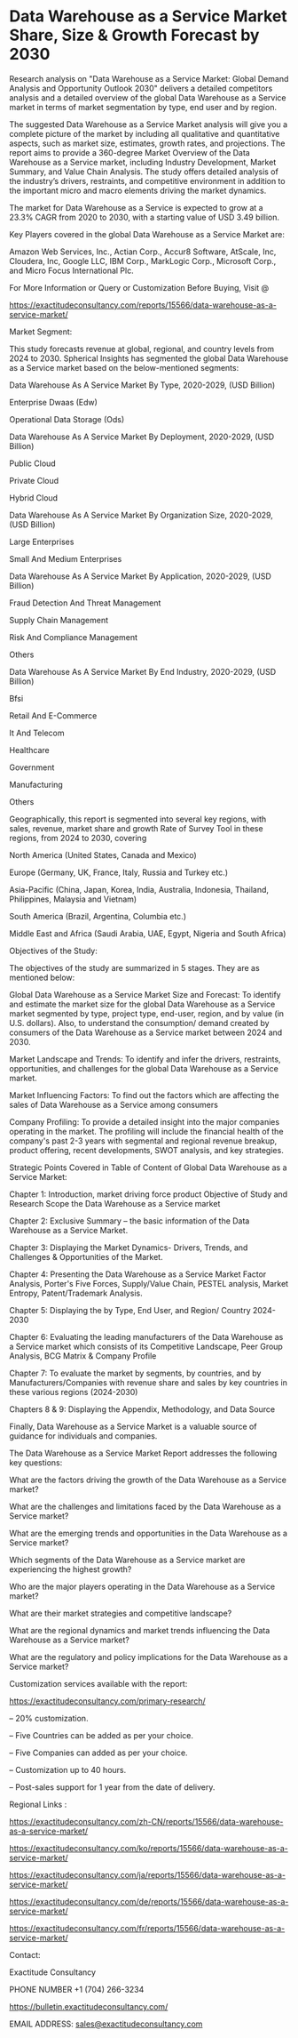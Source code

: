 # Data Warehouse as a Service Market Share, Size & Growth Forecast by 2030

Research analysis on "Data Warehouse as a Service Market: Global Demand Analysis and Opportunity Outlook 2030" delivers a detailed competitors analysis and a detailed overview of the global Data Warehouse as a Service market in terms of market segmentation by type, end user and by region.

The suggested Data Warehouse as a Service Market analysis will give you a complete picture of the market by including all qualitative and quantitative aspects, such as market size, estimates, growth rates, and projections. The report aims to provide a 360-degree Market Overview of the Data Warehouse as a Service market, including Industry Development, Market Summary, and Value Chain Analysis. The study offers detailed analysis of the industry’s drivers, restraints, and competitive environment in addition to the important micro and macro elements driving the market dynamics.

The market for Data Warehouse as a Service is expected to grow at a 23.3% CAGR from 2020 to 2030, with a starting value of USD 3.49 billion.

Key Players covered in the global Data Warehouse as a Service Market are:

Amazon Web Services, Inc., Actian Corp., Accur8 Software, AtScale, Inc, Cloudera, Inc, Google LLC, IBM Corp., MarkLogic Corp., Microsoft Corp., and Micro Focus International Plc.

For More Information or Query or Customization Before Buying, Visit @

https://exactitudeconsultancy.com/reports/15566/data-warehouse-as-a-service-market/

Market Segment:

This study forecasts revenue at global, regional, and country levels from 2024 to 2030. Spherical Insights has segmented the global Data Warehouse as a Service market based on the below-mentioned segments:

Data Warehouse As A Service Market By Type, 2020-2029, (USD Billion)

Enterprise Dwaas (Edw)

Operational Data Storage (Ods)

Data Warehouse As A Service Market By Deployment, 2020-2029, (USD Billion)

Public Cloud

Private Cloud

Hybrid Cloud

Data Warehouse As A Service Market By Organization Size, 2020-2029, (USD Billion)

Large Enterprises

Small And Medium Enterprises

Data Warehouse As A Service Market By Application, 2020-2029, (USD Billion)

Fraud Detection And Threat Management

Supply Chain Management

Risk And Compliance Management

Others

Data Warehouse As A Service Market By End Industry, 2020-2029, (USD Billion)

Bfsi

Retail And E-Commerce

It And Telecom

Healthcare

Government

Manufacturing

Others

Geographically, this report is segmented into several key regions, with sales, revenue, market share and growth Rate of Survey Tool in these regions, from 2024 to 2030, covering

North America (United States, Canada and Mexico)

Europe (Germany, UK, France, Italy, Russia and Turkey etc.)

Asia-Pacific (China, Japan, Korea, India, Australia, Indonesia, Thailand, Philippines, Malaysia and Vietnam)

South America (Brazil, Argentina, Columbia etc.)

Middle East and Africa (Saudi Arabia, UAE, Egypt, Nigeria and South Africa)

Objectives of the Study:

The objectives of the study are summarized in 5 stages. They are as mentioned below:

Global Data Warehouse as a Service Market Size and Forecast: To identify and estimate the market size for the global Data Warehouse as a Service market segmented by type, project type, end-user, region, and by value (in U.S. dollars). Also, to understand the consumption/ demand created by consumers of the Data Warehouse as a Service market between 2024 and 2030.

Market Landscape and Trends: To identify and infer the drivers, restraints, opportunities, and challenges for the global Data Warehouse as a Service market.

Market Influencing Factors: To find out the factors which are affecting the sales of Data Warehouse as a Service among consumers

Company Profiling: To provide a detailed insight into the major companies operating in the market. The profiling will include the financial health of the company's past 2-3 years with segmental and regional revenue breakup, product offering, recent developments, SWOT analysis, and key strategies.

Strategic Points Covered in Table of Content of Global Data Warehouse as a Service Market:

Chapter 1: Introduction, market driving force product Objective of Study and Research Scope the Data Warehouse as a Service market

Chapter 2: Exclusive Summary – the basic information of the Data Warehouse as a Service Market.

Chapter 3: Displaying the Market Dynamics- Drivers, Trends, and Challenges & Opportunities of the Market.

Chapter 4: Presenting the Data Warehouse as a Service Market Factor Analysis, Porter's Five Forces, Supply/Value Chain, PESTEL analysis, Market Entropy, Patent/Trademark Analysis.

Chapter 5: Displaying the by Type, End User, and Region/ Country 2024-2030

Chapter 6: Evaluating the leading manufacturers of the Data Warehouse as a Service market which consists of its Competitive Landscape, Peer Group Analysis, BCG Matrix & Company Profile

Chapter 7: To evaluate the market by segments, by countries, and by Manufacturers/Companies with revenue share and sales by key countries in these various regions (2024-2030)

Chapters 8 & 9: Displaying the Appendix, Methodology, and Data Source

Finally, Data Warehouse as a Service Market is a valuable source of guidance for individuals and companies.

The Data Warehouse as a Service Market Report addresses the following key questions:

What are the factors driving the growth of the Data Warehouse as a Service market?

What are the challenges and limitations faced by the Data Warehouse as a Service market?

What are the emerging trends and opportunities in the Data Warehouse as a Service market?

Which segments of the Data Warehouse as a Service market are experiencing the highest growth?

Who are the major players operating in the Data Warehouse as a Service market?

What are their market strategies and competitive landscape?

What are the regional dynamics and market trends influencing the Data Warehouse as a Service market?

What are the regulatory and policy implications for the Data Warehouse as a Service market?

Customization services available with the report:

https://exactitudeconsultancy.com/primary-research/

– 20% customization.

– Five Countries can be added as per your choice.

– Five Companies can added as per your choice.

– Customization up to 40 hours.

– Post-sales support for 1 year from the date of delivery.

Regional Links :

https://exactitudeconsultancy.com/zh-CN/reports/15566/data-warehouse-as-a-service-market/

https://exactitudeconsultancy.com/ko/reports/15566/data-warehouse-as-a-service-market/

https://exactitudeconsultancy.com/ja/reports/15566/data-warehouse-as-a-service-market/

https://exactitudeconsultancy.com/de/reports/15566/data-warehouse-as-a-service-market/

https://exactitudeconsultancy.com/fr/reports/15566/data-warehouse-as-a-service-market/

Contact:

Exactitude Consultancy

PHONE NUMBER +1 (704) 266-3234

https://bulletin.exactitudeconsultancy.com/

EMAIL ADDRESS: sales@exactitudeconsultancy.com
